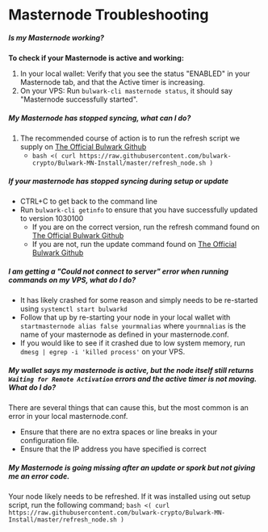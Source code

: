 # Masternode Troubleshooting

##### Is my Masternode working?

 **To check if your Masternode is active and working:**

1. In your local wallet: Verify that you see the status "ENABLED" in your Masternode tab, and that the Active timer is increasing.
2. On your VPS: Run `bulwark-cli masternode status`, it should say "Masternode successfully started".

##### My Masternode has stopped syncing, what can I do?

1. The recommended course of action is to run the refresh script we supply on [The Official Bulwark Github](https://github.com/bulwark-crypto/Bulwark-MN-Install#refreshing-node) 
    * `bash <( curl https://raw.githubusercontent.com/bulwark-crypto/Bulwark-MN-Install/master/refresh_node.sh )`

##### If your masternode has stopped syncing during setup or update
* CTRL+C to get back to the command line
* Run `bulwark-cli getinfo` to ensure that you have successfully updated to version 1030100
    * If you are on the correct version, run the refresh command found on [The Official Bulwark Github](https://github.com/bulwark-crypto/Bulwark-MN-Install)
    * If you are not, run the update command found on  [The Official Bulwark Github](https://github.com/bulwark-crypto/Bulwark-MN-Install)

##### I am getting a "Could not connect to server" error when running commands on my VPS, what do I do?
* It has likely crashed for some reason and simply needs to be re-started using `systemctl start bulwarkd`
* Follow that up by re-starting your node in your local wallet with `startmasternode alias false yourmnalias` where `yourmnalias` is the name of your masternode as defined in your masternode.conf.
* If you would like to see if it crashed due to low system memory, run `dmesg | egrep -i 'killed process'` on your VPS.

##### My wallet says my masternode is active, but the node itself still returns `Waiting for Remote Activation` errors and the active timer is not moving. What do I do?
There are several things that can cause this, but the most common is an error in your local masternode.conf.
* Ensure that there are no extra spaces or line breaks in your configuration file.
* Ensure that the IP address you have specified is correct

##### My Masternode is going missing after an update or spork but not giving me an error code.
Your node likely needs to be refreshed. If it was installed using out setup script, run the following command;
`bash <( curl https://raw.githubusercontent.com/bulwark-crypto/Bulwark-MN-Install/master/refresh_node.sh )`